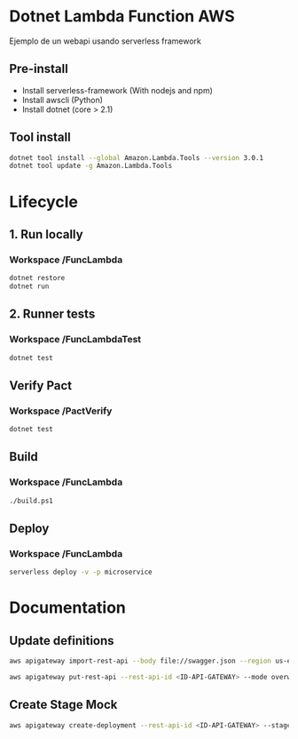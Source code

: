 # Dotnet Lambda Function AWS

Ejemplo de un webapi usando serverless framework

## Pre-install
- Install serverless-framework (With nodejs and npm)
- Install awscli (Python)
- Install dotnet (core > 2.1)


## Tool install
```sh
dotnet tool install --global Amazon.Lambda.Tools --version 3.0.1
dotnet tool update -g Amazon.Lambda.Tools
```
# Lifecycle

## 1. Run locally
### Workspace /FuncLambda
```sh
dotnet restore
dotnet run
```

## 2. Runner tests 
### Workspace /FuncLambdaTest
```sh
dotnet test
```

## Verify Pact
### Workspace /PactVerify
```sh
dotnet test
```
## Build
### Workspace /FuncLambda
```sh
./build.ps1
```

## Deploy
### Workspace /FuncLambda
```sh
serverless deploy -v -p microservice
```

# Documentation

## Update definitions
```sh
aws apigateway import-rest-api --body file://swagger.json --region us-east-1
```

```sh
aws apigateway put-rest-api --rest-api-id <ID-API-GATEWAY> --mode overwrite --body file://swagger.json --region us-east-1
```

## Create Stage Mock
```sh
aws apigateway create-deployment --rest-api-id <ID-API-GATEWAY> --stage-name mock --region us-east-1
```


